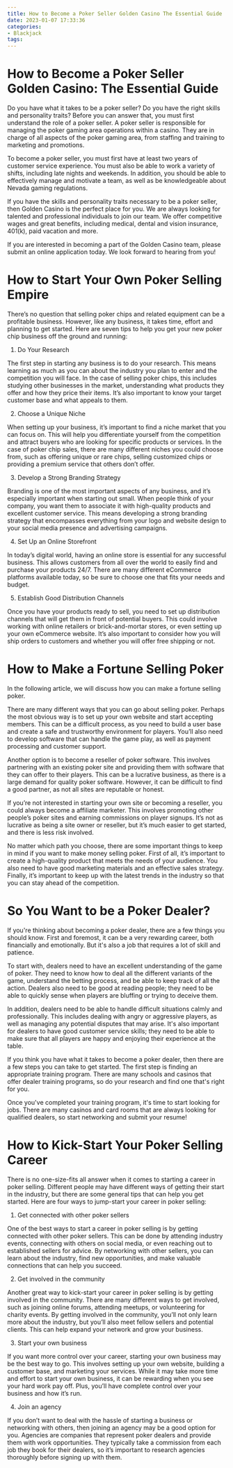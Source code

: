 ```yaml
---
title: How to Become a Poker Seller Golden Casino The Essential Guide
date: 2023-01-07 17:33:36
categories:
- Blackjack
tags:
---
```



#  How to Become a Poker Seller Golden Casino: The Essential Guide

Do you have what it takes to be a poker seller? Do you have the right skills and personality traits? Before you can answer that, you must first understand the role of a poker seller. A poker seller is responsible for managing the poker gaming area operations within a casino. They are in charge of all aspects of the poker gaming area, from staffing and training to marketing and promotions.

To become a poker seller, you must first have at least two years of customer service experience. You must also be able to work a variety of shifts, including late nights and weekends. In addition, you should be able to effectively manage and motivate a team, as well as be knowledgeable about Nevada gaming regulations.

If you have the skills and personality traits necessary to be a poker seller, then Golden Casino is the perfect place for you. We are always looking for talented and professional individuals to join our team. We offer competitive wages and great benefits, including medical, dental and vision insurance, 401(k), paid vacation and more.

If you are interested in becoming a part of the Golden Casino team, please submit an online application today. We look forward to hearing from you!

#  How to Start Your Own Poker Selling Empire

There’s no question that selling poker chips and related equipment can be a profitable business. However, like any business, it takes time, effort and planning to get started. Here are seven tips to help you get your new poker chip business off the ground and running:

1. Do Your Research

The first step in starting any business is to do your research. This means learning as much as you can about the industry you plan to enter and the competition you will face. In the case of selling poker chips, this includes studying other businesses in the market, understanding what products they offer and how they price their items. It’s also important to know your target customer base and what appeals to them.

2. Choose a Unique Niche

When setting up your business, it’s important to find a niche market that you can focus on. This will help you differentiate yourself from the competition and attract buyers who are looking for specific products or services. In the case of poker chip sales, there are many different niches you could choose from, such as offering unique or rare chips, selling customized chips or providing a premium service that others don’t offer.

3. Develop a Strong Branding Strategy

Branding is one of the most important aspects of any business, and it’s especially important when starting out small. When people think of your company, you want them to associate it with high-quality products and excellent customer service. This means developing a strong branding strategy that encompasses everything from your logo and website design to your social media presence and advertising campaigns.

4. Set Up an Online Storefront

In today’s digital world, having an online store is essential for any successful business. This allows customers from all over the world to easily find and purchase your products 24/7. There are many different eCommerce platforms available today, so be sure to choose one that fits your needs and budget.

5. Establish Good Distribution Channels

Once you have your products ready to sell, you need to set up distribution channels that will get them in front of potential buyers. This could involve working with online retailers or brick-and-mortar stores, or even setting up your own eCommerce website. It’s also important to consider how you will ship orders to customers and whether you will offer free shipping or not.

#  How to Make a Fortune Selling Poker

In the following article, we will discuss how you can make a fortune selling poker.

There are many different ways that you can go about selling poker. Perhaps the most obvious way is to set up your own website and start accepting members. This can be a difficult process, as you need to build a user base and create a safe and trustworthy environment for players. You’ll also need to develop software that can handle the game play, as well as payment processing and customer support.

Another option is to become a reseller of poker software. This involves partnering with an existing poker site and providing them with software that they can offer to their players. This can be a lucrative business, as there is a large demand for quality poker software. However, it can be difficult to find a good partner, as not all sites are reputable or honest.

If you’re not interested in starting your own site or becoming a reseller, you could always become a affiliate marketer. This involves promoting other people’s poker sites and earning commissions on player signups. It’s not as lucrative as being a site owner or reseller, but it’s much easier to get started, and there is less risk involved.

No matter which path you choose, there are some important things to keep in mind if you want to make money selling poker. First of all, it’s important to create a high-quality product that meets the needs of your audience. You also need to have good marketing materials and an effective sales strategy. Finally, it’s important to keep up with the latest trends in the industry so that you can stay ahead of the competition.

#  So You Want to be a Poker Dealer?

If you're thinking about becoming a poker dealer, there are a few things you should know. First and foremost, it can be a very rewarding career, both financially and emotionally. But it's also a job that requires a lot of skill and patience.

To start with, dealers need to have an excellent understanding of the game of poker. They need to know how to deal all the different variants of the game, understand the betting process, and be able to keep track of all the action. Dealers also need to be good at reading people; they need to be able to quickly sense when players are bluffing or trying to deceive them.

In addition, dealers need to be able to handle difficult situations calmly and professionally. This includes dealing with angry or aggressive players, as well as managing any potential disputes that may arise. It's also important for dealers to have good customer service skills; they need to be able to make sure that all players are happy and enjoying their experience at the table.

If you think you have what it takes to become a poker dealer, then there are a few steps you can take to get started. The first step is finding an appropriate training program. There are many schools and casinos that offer dealer training programs, so do your research and find one that's right for you.

Once you've completed your training program, it's time to start looking for jobs. There are many casinos and card rooms that are always looking for qualified dealers, so start networking and submit your resume!

#  How to Kick-Start Your Poker Selling Career

There is no one-size-fits all answer when it comes to starting a career in poker selling. Different people may have different ways of getting their start in the industry, but there are some general tips that can help you get started. Here are four ways to jump-start your career in poker selling:

1. Get connected with other poker sellers

One of the best ways to start a career in poker selling is by getting connected with other poker sellers. This can be done by attending industry events, connecting with others on social media, or even reaching out to established sellers for advice. By networking with other sellers, you can learn about the industry, find new opportunities, and make valuable connections that can help you succeed.

2. Get involved in the community

Another great way to kick-start your career in poker selling is by getting involved in the community. There are many different ways to get involved, such as joining online forums, attending meetups, or volunteering for charity events. By getting involved in the community, you’ll not only learn more about the industry, but you’ll also meet fellow sellers and potential clients. This can help expand your network and grow your business.

3. Start your own business

If you want more control over your career, starting your own business may be the best way to go. This involves setting up your own website, building a customer base, and marketing your services. While it may take more time and effort to start your own business, it can be rewarding when you see your hard work pay off. Plus, you’ll have complete control over your business and how it’s run.

4. Join an agency

If you don’t want to deal with the hassle of starting a business or networking with others, then joining an agency may be a good option for you. Agencies are companies that represent poker dealers and provide them with work opportunities. They typically take a commission from each job they book for their dealers, so it’s important to research agencies thoroughly before signing up with them.